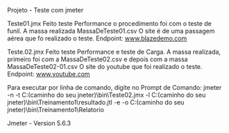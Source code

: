 Projeto - Teste com jmeter

Teste01.jmx
Feito teste Performance o procedimento foi com o teste de funil.
A massa realizada MassaDeTeste01.csv
O site é de uma passagem aérea que fo realizado o teste.
    Endpoint: www.blazedemo.com


Teste.02.jmx
Feito teste Performance e teste de Carga.
A massa realizada, primeiro foi com a MassaDeTeste02.csv e depois com a massa MassaDeTeste02-01.csv
O site do youtube que foi realizado o teste.
    Endpoint: www.youtube.com

Para executar por linha de comando, digite no Prompt de Comando:
jmeter -n -t C:\(caminho do seu jneter)\bin\Teste02.jmx -l C:\(caminho do seu jneter)\bin\Treinamento1\resultado.jtl -e -o C:\(caminho do seu jneter)\bin\Treinamento1\Relatorio
    
Jmeter - Version 5.6.3 
